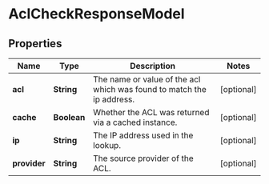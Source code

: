 

# AclCheckResponseModel


## Properties

Name | Type | Description | Notes
------------ | ------------- | ------------- | -------------
**acl** | **String** | The name or value of the acl which was found to match the ip address. |  [optional]
**cache** | **Boolean** | Whether the ACL was returned via a cached instance. |  [optional]
**ip** | **String** | The IP address used in the lookup. |  [optional]
**provider** | **String** | The source provider of the ACL. |  [optional]



